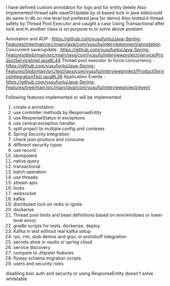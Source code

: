 
I have defined custom annotation for logs and for entity delete
Also implemented thread safe saveOrUpdate by id based lock in java side(could do same in db on row level but prefered java for demo)
Also tested it thread safety by Thread Pool Executor and caught a case
Using Transactional after lock and in another class is on purpose to to solve above problem  

Annotation and AOP : https://github.com/yusufunlu/Java-Spring-Features/tree/main/src/main/java/com/yusufu/interviewproject/annotation
Concurrent save/update : https://github.com/yusufunlu/Java-Spring-Features/blob/main/src/main/java/com/yusufu/interviewproject/service/ProductServiceImpl.java#L44
Thread pool executor to force concurrency : https://github.com/yusufunlu/Java-Spring-Features/blob/main/src/test/java/com/yusufu/interviewproject/ProductServiceIntegrationTest.java#L39
Application Events : https://github.com/yusufunlu/Java-Spring-Features/tree/main/src/main/java/com/yusufu/interviewproject/event

Following features implemented or will be implemented
1. create a annotation
2. use controller methods by ResponseEntity
3. use ResponseStatus in exceptions 
4. use central exception handler
5. split project to multiple config and contexes
6. Spring Security Integration
7. check json produce and consume
8. different security types
9. use record
10. idompotent
11. native query
12. transactional
13. batch operation
14. use threads
15. stream apis
16. locks
17. websocket
18. kafka
19. distributed lock on redis or ignite
20. dockerise
21. Thread pool limits and bean definitions based on env(windows or lower level envs)
22. gradle scripts for tests, dockerise, deploy
23. Kafka in test without real kafka setup
24. rpc, rmi, stub demos and grpc or protobuff integration
25. secrets store in vaults or spring cloud
26. service discovery
27. compare to Jhipster features
28. flyway schema migration scripts
29. users and security roles





disabling bsic auth and security or using ResponseEntity doesn't solve whitelable
